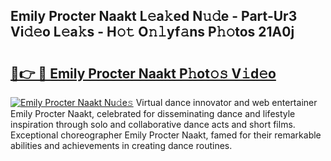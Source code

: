 ## Emily Procter Naakt L𝚎a𝚔ed N𝚞𝚍e - Part-Ur3 Vi𝚍𝚎o L𝚎a𝚔s - H𝚘𝚝 O𝚗𝚕yf𝚊ns P𝚑𝚘tos 21A0j

# <h2><a href="http://kf3jw8.oniu.top/?m=Emily+Procter+Naakt">🔗👉 🔴 Emily Procter Naakt P𝚑ot𝚘𝚜 V𝚒d𝚎o</a></h2>

[![Emily Procter Naakt Nu𝚍e𝚜](https://i.imgur.com/0qMVB7G.gif)](http://kf3jw8.oniu.top/?m=Emily+Procter+Naakt)
Virtual dance innovator and web entertainer Emily Procter Naakt, celebrated for disseminating dance and lifestyle inspiration through solo and collaborative dance acts and short films. Exceptional choreographer Emily Procter Naakt, famed for their remarkable abilities and achievements in creating dance routines.  
